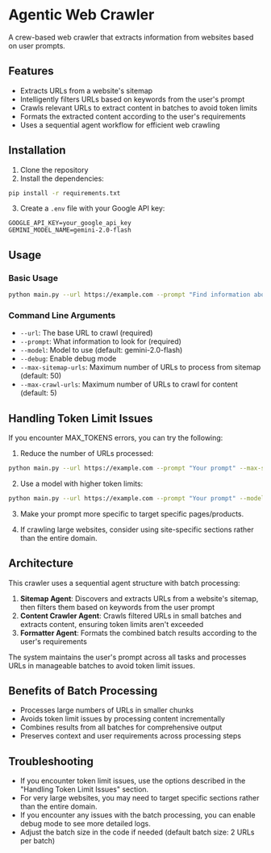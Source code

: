 # Agentic Web Crawler

A crew-based web crawler that extracts information from websites based on user prompts.

## Features

- Extracts URLs from a website's sitemap
- Intelligently filters URLs based on keywords from the user's prompt
- Crawls relevant URLs to extract content in batches to avoid token limits
- Formats the extracted content according to the user's requirements
- Uses a sequential agent workflow for efficient web crawling

## Installation

1. Clone the repository
2. Install the dependencies:
```bash
pip install -r requirements.txt
```
3. Create a `.env` file with your Google API key:
```
GOOGLE_API_KEY=your_google_api_key
GEMINI_MODEL_NAME=gemini-2.0-flash
```

## Usage

### Basic Usage

```bash
python main.py --url https://example.com --prompt "Find information about products with details and features" --model gemini-2.0-flash --debug
```

### Command Line Arguments

- `--url`: The base URL to crawl (required)
- `--prompt`: What information to look for (required)
- `--model`: Model to use (default: gemini-2.0-flash)
- `--debug`: Enable debug mode
- `--max-sitemap-urls`: Maximum number of URLs to process from sitemap (default: 50)
- `--max-crawl-urls`: Maximum number of URLs to crawl for content (default: 5)

## Handling Token Limit Issues

If you encounter MAX_TOKENS errors, you can try the following:

1. Reduce the number of URLs processed:
```bash
python main.py --url https://example.com --prompt "Your prompt" --max-sitemap-urls 30 --max-crawl-urls 3
```

2. Use a model with higher token limits:
```bash
python main.py --url https://example.com --prompt "Your prompt" --model gemini-3.0-pro
```

3. Make your prompt more specific to target specific pages/products.

4. If crawling large websites, consider using site-specific sections rather than the entire domain.

## Architecture

This crawler uses a sequential agent structure with batch processing:

1. **Sitemap Agent**: Discovers and extracts URLs from a website's sitemap, then filters them based on keywords from the user prompt
2. **Content Crawler Agent**: Crawls filtered URLs in small batches and extracts content, ensuring token limits aren't exceeded
3. **Formatter Agent**: Formats the combined batch results according to the user's requirements

The system maintains the user's prompt across all tasks and processes URLs in manageable batches to avoid token limit issues.

## Benefits of Batch Processing

- Processes large numbers of URLs in smaller chunks
- Avoids token limit issues by processing content incrementally
- Combines results from all batches for comprehensive output
- Preserves context and user requirements across processing steps

## Troubleshooting

- If you encounter token limit issues, use the options described in the "Handling Token Limit Issues" section.
- For very large websites, you may need to target specific sections rather than the entire domain.
- If you encounter any issues with the batch processing, you can enable debug mode to see more detailed logs.
- Adjust the batch size in the code if needed (default batch size: 2 URLs per batch)